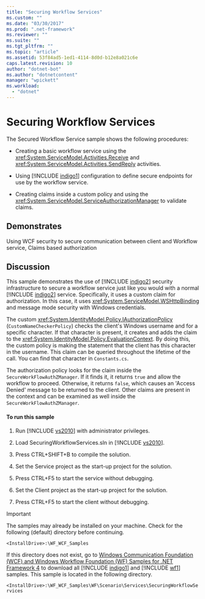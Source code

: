 ```yaml
---
title: "Securing Workflow Services"
ms.custom: ""
ms.date: "03/30/2017"
ms.prod: ".net-framework"
ms.reviewer: ""
ms.suite: ""
ms.tgt_pltfrm: ""
ms.topic: "article"
ms.assetid: 53f84ad5-1ed1-4114-8d0d-b12e8a021c6e
caps.latest.revision: 10
author: "dotnet-bot"
ms.author: "dotnetcontent"
manager: "wpickett"
ms.workload: 
  - "dotnet"
---
```

# Securing Workflow Services
The Secured Workflow Service sample shows the following procedures:  
  
- Creating a basic workflow service using the <xref:System.ServiceModel.Activities.Receive> and <xref:System.ServiceModel.Activities.SendReply> activities.  
  
- Using [!INCLUDE [indigo1](../../../../includes/indigo1-md.md)] configuration to define secure endpoints for use by the workflow service.  
  
- Creating claims inside a custom policy and using the <xref:System.ServiceModel.ServiceAuthorizationManager> to validate claims.  
  
## Demonstrates  
 Using WCF security to secure communication between client and Workflow service, Claims based authorization  
  
## Discussion  
 This sample demonstrates the use of [!INCLUDE [indigo2](../../../../includes/indigo2-md.md)] security infrastructure to secure a workflow service just like you would with a normal [!INCLUDE [indigo2](../../../../includes/indigo2-md.md)] service. Specifically, it uses a custom claim for authorization. In this case, it uses <xref:System.ServiceModel.WSHttpBinding> and message mode security with Windows credentials.  
  
 The custom <xref:System.IdentityModel.Policy.IAuthorizationPolicy> (`CustomNameCheckerPolicy`) checks the client's Windows username and for a specific character. If that character is present, it creates and adds the claim to the <xref:System.IdentityModel.Policy.EvaluationContext>. By doing this, the custom policy is making the statement that the client has this character in the username. This claim can be queried throughout the lifetime of the call. You can find that character in `Constants.cs`.  
  
 The authorization policy looks for the claim inside the `SecureWorkFlowAuthZManager`. If it finds it, it returns `true` and allow the workflow to proceed. Otherwise, it returns `false`, which causes an 'Access Denied' message to be returned to the client. Other claims are present in the context and can be examined as well inside the `SecureWorkFlowAuthZManager`.  
  
#### To run this sample  
  
1. Run [!INCLUDE [vs2010](../../../../includes/vs2010-md.md)] with administrator privileges.  
  
2. Load SecuringWorkflowServices.sln in [!INCLUDE [vs2010](../../../../includes/vs2010-md.md)].  
  
3. Press CTRL+SHIFT+B to compile the solution.  
  
4. Set the Service project as the start-up project for the solution.  
  
5. Press CTRL+F5 to start the service without debugging.  
  
6. Set the Client project as the start-up project for the solution.  
  
7. Press CTRL+F5 to start the client without debugging.  
  
> [!IMPORTANT]
>  The samples may already be installed on your machine. Check for the following (default) directory before continuing.  
> 
>  `<InstallDrive>:\WF_WCF_Samples`  
> 
>  If this directory does not exist, go to [Windows Communication Foundation (WCF) and Windows Workflow Foundation (WF) Samples for .NET Framework 4](http://go.microsoft.com/fwlink/?LinkId=150780) to download all [!INCLUDE [indigo1](../../../../includes/indigo1-md.md)] and [!INCLUDE [wf1](../../../../includes/wf1-md.md)] samples. This sample is located in the following directory.  
> 
>  `<InstallDrive>:\WF_WCF_Samples\WF\Scenario\Services\SecuringWorkflowServices`
